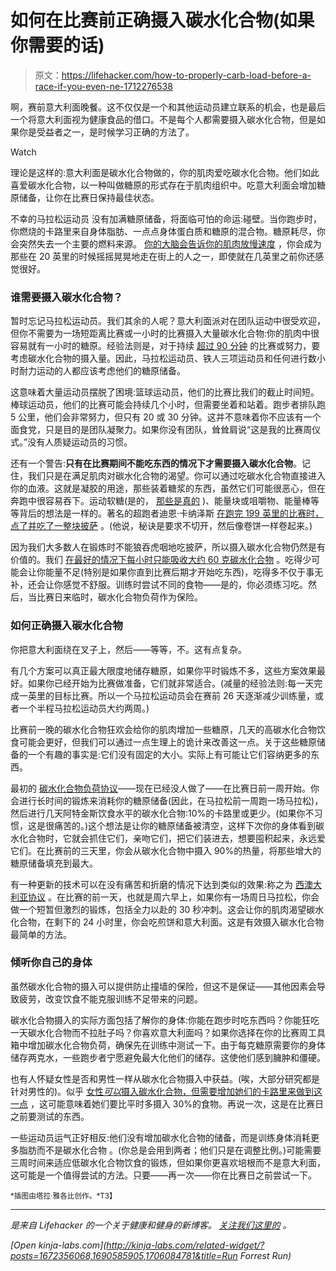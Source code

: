 # 如何在比赛前正确摄入碳水化合物(如果你需要的话)

> 原文：<https://lifehacker.com/how-to-properly-carb-load-before-a-race-if-you-even-ne-1712276538>

啊，赛前意大利面晚餐。这不仅仅是一个和其他运动员建立联系的机会，也是最后一个将意大利面视为健康食品的借口。不是每个人都需要摄入碳水化合物，但是如果你是受益者之一，是时候学习正确的方法了。

Watch

理论是这样的:意大利面是碳水化合物做的，你的肌肉爱吃碳水化合物。他们如此喜爱碳水化合物，以一种叫做糖原的形式存在于肌肉组织中。吃意大利面会增加糖原储备，让你在比赛日保持最佳状态。

不幸的马拉松运动员 没有加满糖原储备，将面临可怕的命运:碰壁。当你跑步时，你燃烧的卡路里来自身体脂肪、一点点身体蛋白质和糖原的混合物。糖原耗尽，你会突然失去一个主要的燃料来源。 [你的大脑会告诉你的肌肉放慢速度](http://sweatscience.com/carbo-loading-with-a-hyperglycemic-hyperinsulinemic-glucose-clamp/) ，你会成为那些在 20 英里的时候摇摇晃晃地走在街上的人之一，即使就在几英里之前你还感觉很好。

### 谁需要摄入碳水化合物？

暂时忘记马拉松运动员。我们其余的人呢？意大利面派对在团队运动中很受欢迎，但你不需要为一场短距离比赛或一小时的比赛摄入大量碳水化合物:你的肌肉中很容易就有一小时的糖原。经验法则是，对于持续 [超过 90 分钟](http://www.ausport.gov.au/ais/nutrition/factsheets/competition_and_training/carbohydrate_loading) 的比赛或努力，要考虑碳水化合物的摄入量。因此，马拉松运动员、铁人三项运动员和任何进行数小时耐力运动的人都应该考虑他们的糖原储备。

这意味着大量运动员摆脱了困境:篮球运动员，他们的比赛比我们的截止时间短。棒球运动员，他们的比赛可能会持续几个小时，但需要坐着和站着。跑步者排队跑 5 公里，他们会非常努力，但只有 20 或 30 分钟。这并不意味着你不应该有一个面食党，只是目的是团队凝聚力。如果你没有团队，耸耸肩说“这是我的比赛周仪式。”没有人质疑运动员的习惯。

还有一个警告:**只有在比赛期间不能吃东西的情况下才需要摄入碳水化合物**。记住，我们只是在满足肌肉对碳水化合物的渴望。你可以通过吃碳水化合物直接进入你的血液。这就是凝胶的用途，那些装着糖浆的东西，虽然它们可能很恶心，但在奔跑中很容易吞下。运动软糖(是的， [那些是真的](http://www.sportbeans.com/) )、能量块或咀嚼物、能量棒等等背后的想法是一样的。著名的超跑者迪恩·卡纳泽斯 [在跑完 199 英里的比赛时，点了并吃了一整块披萨](http://gffmag.com/the-raw-endurance-of-ultramarathon-man-dean-karnazes/) 。(他说，秘诀是要求不切开，然后像卷饼一样卷起来。)

因为我们大多数人在锻炼时不能狼吞虎咽地吃披萨，所以摄入碳水化合物仍然是有价值的。我们 [在最好的情况下每小时只能吸收大约 60 克碳水化合物](http://www.bicycling.com/food/eat-light-your-bike) 。吃得少可能会让你能量不足(特别是如果你直到比赛后期才开始吃东西)，吃得多不仅于事无补，还会让你感觉不舒服。训练时尝试不同的食物——是的，你必须练习吃。然后，当比赛日来临时，碳水化合物负荷作为保险。

### 如何正确摄入碳水化合物

你把意大利面绕在叉子上，然后——等等，不。这有点复杂。

有几个方案可以真正最大限度地储存糖原，如果你平时锻炼不多，这些方案效果最好。如果你已经开始为比赛做准备，它们就非常适合。(减量的经验法则:每一天完成一英里的目标比赛。所以一个马拉松运动员会在赛前 26 天逐渐减少训练量，或者一个半程马拉松运动员大约两周。)

比赛前一晚的碳水化合物狂欢会给你的肌肉增加一些糖原，几天的高碳水化合物饮食可能会更好，但我们可以通过一点生理上的诡计来改善这一点。关于这些糖原储备的一个有趣的事实是:它们没有固定的大小。实际上有可能让它们容纳更多的东西。

最初的 [碳水化合物负荷协议](http://www.active.com/nutrition/articles/the-evolving-art-of-carbo-loading)——现在已经没人做了——在比赛日前一周开始。你会进行长时间的锻炼来消耗你的糖原储备(因此，在马拉松前一周跑一场马拉松)，然后进行几天阿特金斯饮食水平的碳水化合物:10%的卡路里或更少。(如果你不习惯，这是很痛苦的。)这个想法是让你的糖原储备被清空，这样下次你的身体看到碳水化合物时，它就会抓住它们，亲吻它们，把它们装进去，想要囤积起来，永远爱它们。在比赛前的三天里，你会从碳水化合物中摄入 90%的热量，将那些增大的糖原储备填充到最大。

有一种更新的技术可以在没有痛苦和折磨的情况下达到类似的效果:称之为 [西澳大利亚协议](http://www.active.com/nutrition/articles/the-evolving-art-of-carbo-loading?page=2) 。在比赛的前一天，也就是周六早上，如果你有一场周日马拉松，你会做一个短暂但激烈的锻炼，包括全力以赴的 30 秒冲刺。这会让你的肌肉渴望碳水化合物，在剩下的 24 小时里，你会吃煎饼和意大利面。这是有效摄入碳水化合物最简单的方法。

### 倾听你自己的身体

虽然碳水化合物的摄入可以提供防止撞墙的保险，但这不是保证——其他因素会导致疲劳，改变饮食不能克服训练不足带来的问题。

碳水化合物摄入的实际方面包括了解你的身体:你能在跑步时吃东西吗？你能狂吃一天碳水化合物而不拉肚子吗？你喜欢意大利面吗？如果你选择在你的比赛周工具箱中增加碳水化合物负荷，确保先在训练中测试一下。由于每克糖原需要你的身体储存两克水，一些跑步者宁愿避免最大化他们的储存。这使他们感到臃肿和僵硬。

也有人怀疑女性是否和男性一样从碳水化合物摄入中获益。(唉，大部分研究都是针对男性的)。似乎 [女性*可以*摄入碳水化合物，但需要增加她们的卡路里来做到这一点](http://www.ncbi.nlm.nih.gov/pmc/articles/PMC2129154/) ，这可能意味着她们要比平时多摄入 30%的食物。再说一次，这是在比赛日之前要测试的东西。

一些运动员运气正好相反:他们没有增加碳水化合物的储备，而是训练身体消耗更多脂肪而不是碳水化合物 。(你总是会用到两者；他们只是在调整比例。)可能需要三周时间来适应低碳水化合物饮食的锻炼，但如果你更喜欢培根而不是意大利面，这可能是一个值得尝试的方法。只要——再一次——你在比赛日之前尝试一下。

<small>*插图由塔拉·雅各比创作。*T3】</small>

* * *

[](http://vitals.lifehacker.com/)**是来自 Lifehacker 的一个关于健康和健身的新博客。* [*关注我们这里的*](https://twitter.com/VitalsLH) *。**

*[Open *kinja-labs.com*](http://kinja-labs.com/related-widget/?posts=1672356068,1690585905,1706084781&title=Run Forrest Run)*